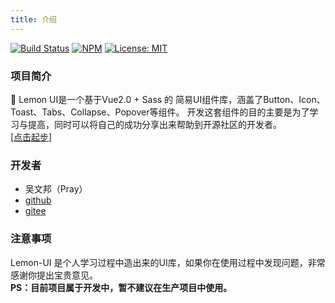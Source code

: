 ```yaml
---
title: 介绍
---
```

[![Build Status](https://travis-ci.org/wuwenbang/lemon-ui.svg?branch=master)](https://travis-ci.org/wuwenbang/lemon-ui)
[![NPM](https://img.shields.io/npm/v/lemon-ui-vue)](https://npmjs.org/package/lemon-ui-vue)
[![License: MIT](https://img.shields.io/badge/License-MIT-yellow.svg)](https://opensource.org/licenses/MIT)

### 项目简介
:lemon: Lemon UI是一个基于Vue2.0 + Sass 的 简易UI组件库，涵盖了Button、Icon、Toast、Tabs、Collapse、Popover等组件。
开发这套组件的目的主要是为了学习与提高，同时可以将自己的成功分享出来帮助到开源社区的开发者。<br>
[[点击起步]](../startup/README.md)

### 开发者
* 吴文邦（Pray）
* [github](https://github.com/wuwenbang)
* [gitee](https://gitee.com/wuwenbang)

### 注意事项
Lemon-UI 是个人学习过程中造出来的UI库，如果你在使用过程中发现问题，非常感谢你提出宝贵意见。<br>
**PS：目前项目属于开发中，暂不建议在生产项目中使用。**